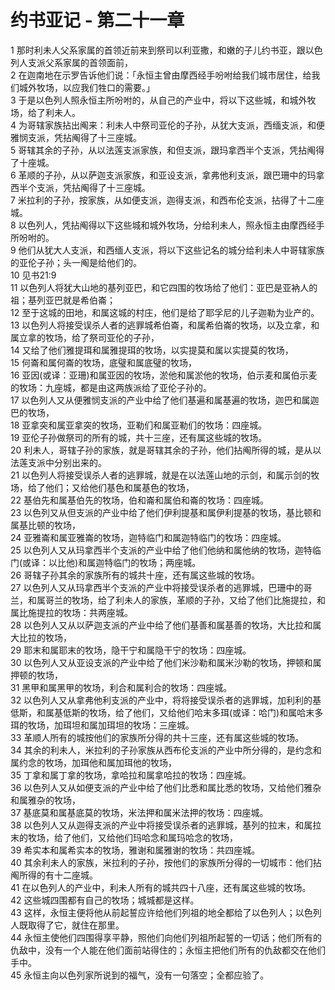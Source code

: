 # 约书亚记 - 第二十一章
  
 1 那时利未人父系家属的首领近前来到祭司以利亚撒，和嫩的子儿约书亚，跟以色列人支派父系家属的首领面前，  
 2 在迦南地在示罗告诉他们说：「永恒主曾由摩西经手吩咐给我们城市居住，给我们城外牧场，以应我们牲口的需要。」  
 3 于是以色列人照永恒主所吩咐的，从自己的产业中，将以下这些城，和城外牧场，给了利未人。  
 4 为哥辖家族拈出阄来：利未人中祭司亚伦的子孙，从犹大支派，西缅支派，和便雅悯支派，凭拈阄得了十三座城。  
 5 哥辖其余的子孙，从以法莲支派家族，和但支派，跟玛拿西半个支派，凭拈阄得了十座城。  
 6 革顺的子孙，从以萨迦支派家族，和亚设支派，拿弗他利支派，跟巴珊中的玛拿西半个支派，凭拈阄得了十三座城。  
 7 米拉利的子孙，按家族，从如便支派，迦得支派，和西布伦支派，拈得了十二座城。  
 8 以色列人，凭拈阄得以下这些城和城外牧场，分给利未人，照永恒主由摩西经手所吩咐的。  
 9 他们从犹大人支派，和西缅人支派，将以下这些记名的城分给利未人中哥辖家族的亚伦子孙；头一阄是给他们的。  
 10 见书21:9  
 11 以色列人将犹大山地的基列亚巴，和它四围的牧场给了他们：亚巴是亚衲人的祖；基列亚巴就是希伯崙；  
 12 至于这城的田地，和属这城的村庄，他们是给了耶孚尼的儿子迦勒为业产的。  
 13 以色列人将接受误杀人者的逃罪城希伯崙，和属希伯崙的牧场，以及立拿，和属立拿的牧场，给了祭司亚伦的子孙，  
 14 又给了他们雅提珥和属雅提珥的牧场，以实提莫和属以实提莫的牧场，  
 15 何崙和属何崙的牧场，底璧和属底璧的牧场，  
 16 亚因(或译：亚珊)和属亚因的牧场，淤他和属淤他的牧场，伯示麦和属伯示麦的牧场：九座城，都是由这两族派给了亚伦子孙的。  
 17 以色列人又从便雅悯支派的产业中给了他们基遍和属基遍的牧场，迦巴和属迦巴的牧场，  
 18 亚拿突和属亚拿突的牧场，亚勒们和属亚勒们的牧场：四座城。  
 19 亚伦子孙做祭司的所有的城，共十三座，还有属这些城的牧场。  
 20 利未人，哥辖子孙的家族，就是哥辖其余的子孙，他们拈阄所得的城，是从以法莲支派中分别出来的。  
 21 以色列人将接受误杀人者的逃罪城，就是在以法莲山地的示剑，和属示剑的牧场，给了他们；又给他们基色和属基色的牧场，  
 22 基伯先和属基伯先的牧场，伯和崙和属伯和崙的牧场：四座城。  
 23 以色列又从但支派的产业中给了他们伊利提基和属伊利提基的牧场，基比顿和属基比顿的牧场，  
 24 亚雅崙和属亚雅崙的牧场，迦特临门和属迦特临门的牧场：四座城。  
 25 以色列人又从玛拿西半个支派的产业中给了他们他纳和属他纳的牧场，迦特临门(或译：以比他)和属迦特临门的牧场；两座城。  
 26 哥辖子孙其余的家族所有的城共十座，还有属这些城的牧场。  
 27 以色列人又从玛拿西半个支派的产业中将接受误杀者的逃罪城，巴珊中的哥兰，和属哥兰的牧场，给了利未人的家族，革顺的子孙，又给了他们比施提拉，和属比施提拉的牧场：共两座城。  
 28 以色列人又从以萨迦支派的产业中给了他们基善和属基善的牧场，大比拉和属大比拉的牧场，  
 29 耶末和属耶末的牧场，隐干宁和属隐干宁的牧场：四座城。  
 30 以色列人又从亚设支派的产业中给了他们米沙勒和属米沙勒的牧场，押顿和属押顿的牧场，  
 31 黑甲和属黑甲的牧场，利合和属利合的牧场：四座城。  
 32 以色列人又从拿弗他利支派的产业中，将将接受误杀者的逃罪城，加利利的基低斯，和属基低斯的牧场，给了他们，又给他们哈末多珥(或译：哈门)和属哈末多珥的牧场，加珥坦和属加珥坦的牧场：三座城。  
 33 革顺人所有的城按他们的家族所分得的共十三座，还有属这些城的牧场。  
 34 其余的利未人，米拉利的子孙家族从西布伦支派的产业中所分得的，是约念和属约念的牧场，加珥他和属加珥他的牧场，  
 35 丁拿和属丁拿的牧场，拿哈拉和属拿哈拉的牧场：四座城。  
 36 以色列人又从如便支派的产业中给了他们比悉和属比悉的牧场，又给他们雅杂和属雅杂的牧场，  
 37 基底莫和属基底莫的牧场，米法押和属米法押的牧场：四座城。  
 38 以色列人又从迦得支派的产业中将接受误杀者的逃罪城，基列的拉末，和属拉末的牧场，给了他们，又给他们玛哈念和属玛哈念的牧场，  
 39 希实本和属希实本的牧场，雅谢和属雅谢的牧场：共四座城。  
 40 其余利未人的家族，米拉利的子孙，按他们的家族所分得的一切城市：他们拈阄所得的有十二座城。  
 41 在以色列人的产业中，利未人所有的城共四十八座，还有属这些城的牧场。  
 42 这些城四围都有自己的牧场；城城都是这样。  
 43 这样，永恒主便将他从前起誓应许给他们列祖的地全都给了以色列人；以色列人既取得了它，就住在那里。  
 44 永恒主使他们四围得享平静，照他们向他们列祖所起誓的一切话；他们所有的仇敌中，没有一个人能在他们面前站得住的；永恒主把他们所有的仇敌都交在他们手中。  
 45 永恒主向以色列家所说到的福气，没有一句落空；全都应验了。